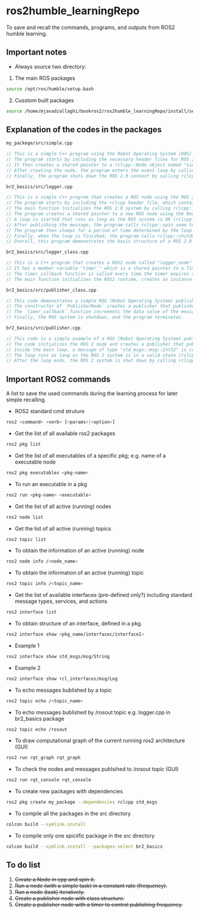 # ros2humble_learningRepo
To save and recall the commands, programs, and outputs from ROS2 humble learning. 

## Important notes
* Always source two directory:
1.  The main ROS packages
```bash
source /opt/ros/humble/setup.bash 
```
2. Cusstom built packages
```bash
source /home/mjavadzallaghi/bookros2/ros2humble_learningRepo/install/setup.bash 
```

## Explanation of the codes in the packages
```bash
my_packege/src/simple.cpp
```
```cpp
// This is a simple C++ program using the Robot Operating System (ROS) 2.0 library to create a ROS node.
// The program starts by including the necessary header files for ROS 2.0 and logging macros. The main function initializes the ROS 2.0 context using rclcpp::init with the provided command line arguments argc and argv.
// It then creates a shared pointer to a rclcpp::Node object named "simple_node". A node is a process that performs computation in the ROS 2.0 graph. The make_shared function creates a new instance of a node, which is managed by a shared pointer.
// After creating the node, the program enters the event loop by calling rclcpp::spin. This function blocks the program until the node is shut down. While in the event loop, the node will listen for incoming messages and handle any callbacks associated with them.
// Finally, the program shuts down the ROS 2.0 context by calling rclcpp::shutdown.
```
```bash
br2_basics/src/logger.cpp
```
```cpp
// This is a simple C++ program that creates a ROS node using the ROS 2.0 library. The program uses the rclcpp (ROS Client Library for C++) package to initialize the ROS 2.0 system, create a node, and publish messages. The program uses the RCLCPP_INFO macro to publish a message containing a counter value to the node's logger.
// The program starts by including the rclcpp header file, which contains the necessary classes and functions to work with ROS 2.0.
// The main function initializes the ROS 2.0 system by calling rclcpp::init and passing in the command line arguments. This is necessary before creating any ROS nodes.
// The program creates a shared pointer to a new ROS node using the Node::make_shared function. The node is given the name "logger_node".
// A loop is started that runs as long as the ROS system is OK (rclcpp::ok() returns true). Within the loop, a message is published to the node's logger using the RCLCPP_INFO macro. The message contains a counter value that is incremented with each iteration of the loop.
// After publishing the message, the program calls rclcpp::spin_some to process any incoming messages. This function will return once there are no messages left to handle.
// The program then sleeps for a period of time determined by the loop_rate object, which is set to 250ms. This rate is used to control the speed of the loop so that it doesn't run too fast.
// Finally, when the loop is finished, the program calls rclcpp::shutdown to release any resources used by the ROS 2.0 system and returns 0.
// Overall, this program demonstrates the basic structure of a ROS 2.0 node and how to publish messages to its logger.
```
```bash
br2_basics/src/logger_class.cpp
```
```cpp
// This is a C++ program that creates a ROS2 node called "logger_node". The node is implemented as a class called "LoggerNode" which inherits from rclcpp::Node.
// It has a member variable "timer_" which is a shared pointer to a TimerBase object. The timer is created in the constructor of the LoggerNode class with a period of 500 milliseconds and a callback function called "timer_callback".
// The timer_callback function is called every time the timer expires and it prints a message to the console using the RCLCPP_INFO macro.
// The main function initializes the ROS2 runtime, creates an instance of the LoggerNode class and spins it, which means that it runs until the node is shut down. Finally, the ROS2 runtime is shut down and the program returns 0.
```
```bash
br2_basics/src/publisher_class.cpp
```
```cpp
// This code demonstrates a simple ROS (Robot Operating System) publisher node written in C++. The code includes the necessary header files and namespaces, and defines a class called `PublisherNode` that inherits from `rclcpp::Node`, which represents a ROS node.
// The constructor of `PublisherNode` creates a publisher that publishes messages of type `std_msgs::msg::Int32` to a topic named "int_topic" with a queue size of 10. It also creates a timer that calls the `timer_callback` function every 500 milliseconds.
// The `timer_callback` function increments the data value of the message and publishes it using the publisher. In the `main` function, the ROS node is initialized, an instance of `PublisherNode` is created, and the node is spun to execute its callbacks.
// Finally, the ROS system is shutdown, and the program terminates.
```
```bash
br2_basics/src/publisher.cpp
```
```cpp
// This code is a simple example of a ROS (Robot Operating System) publisher node written in C++. It includes the necessary header files and uses the "rclcpp" library for ROS 2 to handle communication. 
// The code initializes the ROS 2 node and creates a publisher that publishes messages of type "std_msgs::msg::Int32" to a topic named "int_topic". The publisher is set to have a queue size of 10, meaning it can buffer up to 10 messages before they are dropped.
// Inside the main loop, a message of type "std_msgs::msg::Int32" is created and its data field is set to 0. Then, the message is published using the publisher. The data field of the message is incremented by 1 in each iteration, and the updated message is published again.
// The loop runs as long as the ROS 2 system is in a valid state (rclcpp::ok()). Within each iteration of the loop, the function rclcpp::spin_some() is called to process any pending callbacks and the loop is paused for 500 milliseconds using the loop_rate object.
// After the loop ends, the ROS 2 system is shut down by calling rclcpp::shutdown(). Finally, the program returns 0 to indicate successful execution.
```

## Important ROS2 commands
A list to save the used commands during the learning process for later simple recalling.

* ROS2 standard cmd struture
```bash
ros2 <command> <verb> [<params>|<option>]
```

* Get the list of all available ros2 packages
```bash
ros2 pkg list
```

* Get the list of all executables of a specific pkg; e.g. name of a executable node
```bash
ros2 pkg executables <pkg-name>
```
    
* To run an executable in a pkg
```bash
ros2 run <pkg-name> <executable>
```
    
* Get the list of all active (running) nodes
```bash
ros2 node list
```
    
* Get the list of all active (running) topics
```bash
ros2 topic list
```
    
* To obtain the information of an active (running) node
```bash
ros2 node info /<node_name>
```
    
* To obtain the information of an active (running) topic
```bash
ros2 topic info /<topic_name>
```
    
* Get the list of available interfaces (pre-defined only?) including standard message types, services, and actions
```bash
ros2 interface list
```
    
* To obtain structure of an interface, defined in a pkg.
```bash
ros2 interface show <pkg_name/interfacec/interfaceI>
```
* Example 1
 ```bash
ros2 interface show std_msgs/msg/String
```   

* Example 2
 ```bash
ros2 interface show rcl_interfaces/msg/Log
``` 

* To echo messages bublished by a topic
```bash
ros2 topic echo /<topic_name>
```

* To echo messages bublished by /rosout topic
e.g. logger.cpp in br2_basics package
```bash
ros2 topic echo /rosout
```
    
* To draw computational graph of the current running ros2 architecture (GUI)
```bash
ros2 run rqt_graph rqt_graph
```

* To check the nodes and messages publsihed to /rosout topic (GUI)
```bash
ros2 run rqt_console rqt_console
```
    
* To create new packages with dependencies
```bash
ros2 pkg create my_package --dependencies rclcpp std_msgs 
```

* To compile all the packages in the src directory
```bash
colcon build --symlink-install
```

* To compile only one spiciific package in the src directory
```bash
colcon build --symlink-install --packages-select br2_basics
```
    



## To do list
1. <del>Create a Node in cpp and spin it.</del>
2. <del>Run a node (with a simple task) in a constant rate (frequency). </del>
3. <del>Run a node (task) iteratively. </del>
4. <del> Create a publisher node with class structure. </del>
5. <del> Create a publisher node with a timer to control publishing frequency. </del>